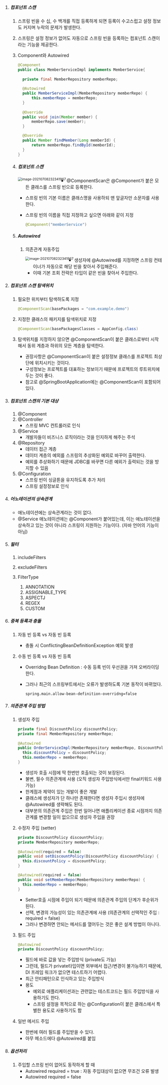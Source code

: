 1. ##### 컴포넌트 스캔

   1. 스프링 빈을 수 십, 수 백개를 직접 등록하게 되면 등록이 수고스럽고 설정 정보도 커지며 누락의 문제가 발생한다.
   2. 스프링은 설정 정보가 없어도 자동으로 스프링 빈을 등록하는 컴포넌트 스캔이라는 기능을 제공한다.

   3. Component와 Autowired

      ```java
      @Component
      public class MemberServiceImpl implements MemberService{
      	
      	private final MemberRepository memberRepo;
      	
      	@Autowired
      	public MemberServiceImpl(MemberRepository memberRepo) {
      		this.memberRepo = memberRepo;
      	}
      	
      	@Override
      	public void join(Member member) {
      		memberRepo.save(member);
      	}
      
      	@Override
      	public Member findMember(Long memberId) {
      		return memberRepo.findById(memberId);
      	}
      }
      ```

   4. ##### 컴포넌트 스캔

      <img src="컴포넌트스캔.png" alt="image-20210708232341967" style="zoom:75%;" align="left"/>

      - @ComponentScan은 @Component가 붙은 모든 클래스를 스프링 빈으로 등록한다.

      - 스프링 빈의 기본 이름은 클래스명을 사용하되 맨 앞글자만 소문자를 사용한다.

      - 스프링 빈의 이름을 직접 지정하고 싶으면 아래와 같이 지정

        ```java
        @Component("memberService")
        ```

   5. ##### Autowired

      1. 의존관계 자동주입

         <img src="autowired.png" alt="image-20210708232341967" style="zoom:75%;" align="left"/>

         - 생성자에 @Autowired를 지정하면 스프링 컨테이너가 자동으로 해당 빈을 찾아서 주입해준다.
         - 이때 기본 조회 전략은 타입이 같은 빈을 찾아서 주입한다.

2. ##### 컴포넌트 스캔 탐색위치

   1. 필요한 위치부터 탐색하도록 지정

      ```java
      @ComponentScan(basePackages = "com.example.demo")
      ```

   2. 지정한 클래스의 패키지를 탐색위치로 지정

      ```java
      @ComponentScan(basePackagesClasses = AppConfig.class)
      ```

   3. 탐색위치를 지정하지 않으면 @ComponentScan이 붙은 클래스로부터 시작해서 동위 계층과 하위의 모든 계층을 탐색한다.

      - 권장사항은 @ComponentScan이 붙은 설정정보 클래스를 프로젝트 최상단에 위치시키는 것이다.
      - 구성정보는 프로젝트를 대표하는 정보이기 때문에 프로젝트의 루트위치에 두는 것이 좋다.
      - 참고로 @SpringBootApplication에는 @ComponentScan이 포함되어있다.

3. ##### 컴포넌트 스캔의 기본 대상
   
   1. @Component
   2. @Controller
      - 스프링 MVC 컨트롤러로 인식
   3. @Service
      - 개발자들이 비즈니스 로직이라는 것을 인지하게 해주는 주석
   4. @Repository
      - 데이터 접근 계층
      - 데이터 계층의 예외를 스프링의 추상화된 예외로 바꾸어 출력한다.
      - 예외를 추상화하기 때문에 JDBC를 바꾸면 다른 예외가 출력되는 것을 방지할 수 있음
   5. @Configuration
      - 스프링 빈이 싱글톤을 유지하도록 추가 처리
      - 스프링 설정정보로 인식
   
4. ##### 어노테이션의 상속관계
   
   - 애노테이션에는 상속관계라는 것이 없다.
   - @Service 애노테이션에는 @Component가 붙어있는데, 이는 애노테이션을 상속하고 있는 것이 아니라 스프링이 지원하는 기능이다. (자바 언어의 기능이 아님)
   
5. ##### 필터

   1. includeFilters
   2. excludeFilters

   3. FilterType
      1. ANNOTATION
      2. ASSIGNABLE_TYPE
      3. ASPECTJ
      4. REGEX
      5. CUSTOM

6. ##### 중복 등록과 충돌

   1. 자동 빈 등록 vs 자동 빈 등록

      - 충돌 시 ConflictingBeanDefinitionException 예외 발생

   2. 수동 빈 등록 vs 자동 빈 등록

      - Overridng Bean Definition : 수동 등록 빈이 우선권을 가져 오버라이딩 한다.

      - 그러나 최근의 스프링부트에서는 오류가 발생하도록 기본 동작이 바뀌었다.

        ```
        spring.main.allow-bean-definition-overridng=false
        ```

7. ##### 의존관계 주입 방법

   1. 생성자 주입

      ```java
      private final DiscountPolicy discountPolicy;
      private final MemberRepository memberRepo;
      	
      @Autowired
      public OrderServiceImpl(MemberRepository memberRepo, DiscountPolicy discountPolicy) {
      	this.discountPolicy = discountPolicy;
      	this.memberRepo = memberRepo;
      }
      ```

      - 생성자 호출 시점에 딱 한번만 호출되는 것이 보장된다.
      - 불변, 필수 의존관계에 사용 (오직 생성자 주입방식에서만 final키워드 사용가능)
      - 한계점과 제약이 있는 개발이 좋은 개발
      - 클래스에 생성자가 단 하나만 존재한다면 생성자 주입시 생성자에 @Autowired를 생략해도 된다.
      - 대부분의 의존관계 주입은 한번 일어나면 애플리케이션 종료 시점까지 의존관계를 변경할 일이 없으므로 생성자 주입을 권장

   2. 수정자 주입 (setter)

      ```java
      private DiscountPolicy discountPolicy;
      private MemberRepository memberRepo;
      	
      @Autowired(required = false)
      public void setDiscountPolicy(DiscountPolicy discountPolicy) {
      	this.discountPolicy = discountPolicy;
      }
      
      @Autowired(required = false)
      public void setMemberRepo(MemberRepository memberRepo) {
      	this.memberRepo = memberRepo;
      }
      ```

      - Setter호출 시점에 주입이 되기 때문에 의존관계 주입의 단계가 후순위가 된다.
      - 선택, 변경의 가능성이 있는 의존관계에 사용 (의존관계의 선택적인 주입 : required = false)
      - 그러나 변경하면 안되는 메서드를 열어두는 것은 좋은 설계 방법이 아니다.

   3. 필드 주입

      ```java
      @Autowired
      private DiscountPolicy discountPolicy;
      ```

      - 필드에 바로 값을 넣는 주입방식 (private도 가능)
      - 그런데, 필드가 private타입이면 외부에서 접근/변경이 불가능하기 때문에, DI 프레임 워크가 없으면 테스트하기 어렵다.
      - 최근 안티패턴으로 인식하고 있는 주입방식
      - 용도
        - 예외로 애플리케이션과는 관련없는 테스트코드는 필드 주입방식을 사용하기도 한다.
        - 스프링 설정을 목적으로 하는 @Configuration이 붙은 클래스에서 특별한 용도로 사용하기도 함

   4. 일반 메서드 주입

      - 한번에 여러 필드를 주입받을 수 있다.
      - 아무 메소드에다 @Autowired를 붙임

8. ##### 옵션처리

   1. 주입할 스프링 빈이 없어도 동작하게 할 때
      - Autowired required = true : 자동 주입대상이 없으면 무조건 오류 발생
      - Autowired required = false

